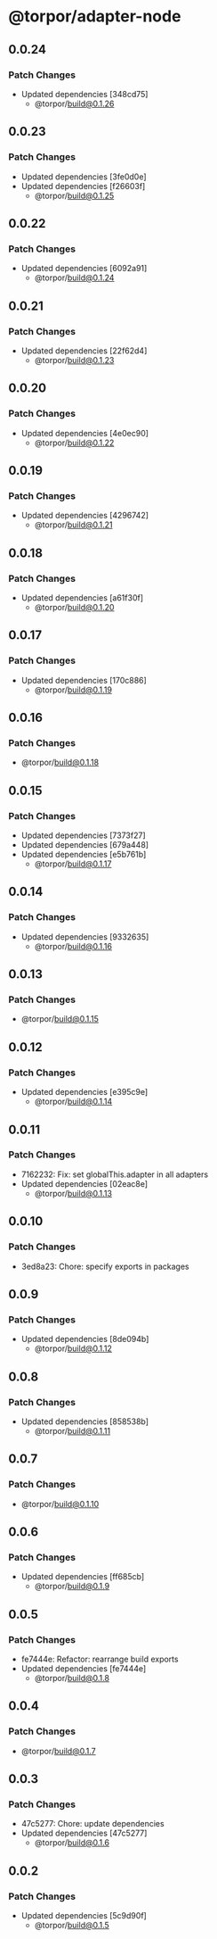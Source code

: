 # @torpor/adapter-node

## 0.0.24

### Patch Changes

- Updated dependencies [348cd75]
  - @torpor/build@0.1.26

## 0.0.23

### Patch Changes

- Updated dependencies [3fe0d0e]
- Updated dependencies [f26603f]
  - @torpor/build@0.1.25

## 0.0.22

### Patch Changes

- Updated dependencies [6092a91]
  - @torpor/build@0.1.24

## 0.0.21

### Patch Changes

- Updated dependencies [22f62d4]
  - @torpor/build@0.1.23

## 0.0.20

### Patch Changes

- Updated dependencies [4e0ec90]
  - @torpor/build@0.1.22

## 0.0.19

### Patch Changes

- Updated dependencies [4296742]
  - @torpor/build@0.1.21

## 0.0.18

### Patch Changes

- Updated dependencies [a61f30f]
  - @torpor/build@0.1.20

## 0.0.17

### Patch Changes

- Updated dependencies [170c886]
  - @torpor/build@0.1.19

## 0.0.16

### Patch Changes

- @torpor/build@0.1.18

## 0.0.15

### Patch Changes

- Updated dependencies [7373f27]
- Updated dependencies [679a448]
- Updated dependencies [e5b761b]
  - @torpor/build@0.1.17

## 0.0.14

### Patch Changes

- Updated dependencies [9332635]
  - @torpor/build@0.1.16

## 0.0.13

### Patch Changes

- @torpor/build@0.1.15

## 0.0.12

### Patch Changes

- Updated dependencies [e395c9e]
  - @torpor/build@0.1.14

## 0.0.11

### Patch Changes

- 7162232: Fix: set globalThis.adapter in all adapters
- Updated dependencies [02eac8e]
  - @torpor/build@0.1.13

## 0.0.10

### Patch Changes

- 3ed8a23: Chore: specify exports in packages

## 0.0.9

### Patch Changes

- Updated dependencies [8de094b]
  - @torpor/build@0.1.12

## 0.0.8

### Patch Changes

- Updated dependencies [858538b]
  - @torpor/build@0.1.11

## 0.0.7

### Patch Changes

- @torpor/build@0.1.10

## 0.0.6

### Patch Changes

- Updated dependencies [ff685cb]
  - @torpor/build@0.1.9

## 0.0.5

### Patch Changes

- fe7444e: Refactor: rearrange build exports
- Updated dependencies [fe7444e]
  - @torpor/build@0.1.8

## 0.0.4

### Patch Changes

- @torpor/build@0.1.7

## 0.0.3

### Patch Changes

- 47c5277: Chore: update dependencies
- Updated dependencies [47c5277]
  - @torpor/build@0.1.6

## 0.0.2

### Patch Changes

- Updated dependencies [5c9d90f]
  - @torpor/build@0.1.5
